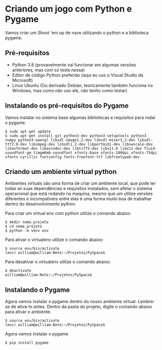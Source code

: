 # Criando um jogo com Python e Pygame
Vamos criar um Shoot 'em up de nave utilizando o python e a biblioteca pygame.

## Pré-requisitos
* Python 3.8 (provavelmente vai funcionar em algumas versões anteriores, mas com só teste nessa)
* Editor de código Python preferido (aqui eu uso o Visual Studio da Microsoft)
* Linux Ubuntu (Ou derivado Debian, teoricamente também funciona no Windows, mas como não uso ele, não tenho como testar)

## Instalando os pré-requisitos do Pygame
Vamos instalar no sistema base algumas bibliotecas e requisitos para rodar o pygame.

```shell
$ sudo apt-get update
$ sudo apt-get install git python3-dev python3-setuptools python3-numpy python3-opengl libsdl-image1.2-dev libsdl-mixer1.2-dev libsdl-ttf2.0-dev libsmpeg-dev libsdl1.2-dev libportmidi-dev libswscale-dev libavformat-dev libavcodec-dev libtiff5-dev libx11-6 libx11-dev fluid-soundfont-gm timgm6mb-soundfont xfonts-base xfonts-100dpi xfonts-75dpi xfonts-cyrillic fontconfig fonts-freefont-ttf libfreetype6-dev
```

## Criando um ambiente virtual python
Ambientes virtuais são uma forma de criar um ambiente local, que pode ter todas as suas dependências e requisitos instalados, sem afetar o sistema operacional que está rodando na maquina, mesmo que um utilize versões diferentes e incompatíveis entre elas é uma forma muito boa de trabalhar dentro do desenvolvimento python.

Para criar um virtual env com python utilize o comando abaixo:

```shell
$ mkdir nome_projeto
$ cd nome_projeto
$ python -m venv env
```
Para ativar o virtualenv utilize o comando abaixo:
```shell
$ source env/bin/activate
(env) william@william-Note:~/Projetos/PySpace$
```

Para desativar o virtualenv utilize o comando abaixo:
```shell
$ deactivate
william@william-Note:~/Projetos/PySpace$
```

## Instalando o Pygame
Agora vamos instalar o pygame dentro do nosso ambiente virtual. Lembre-se de ativa-lo antes.
Dentro da pasta do projeto, digite o comando abaixo para ativar o ambiente.
```shell
$ source env/bin/activate
(env) william@william-Note:~/Projetos/PySpace$
```
Agora vamos instalar o pygame
```shell
$ pip install pygame
```